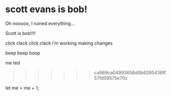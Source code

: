 
scott evans is bob!
=======


Oh nooooo, I ruined everything...

Scott is bob!!!!

click clack click clack i'm working making changes 

beep beep boop 

me ted 

>>>>>>> ca969ca04993656d0b6395436ff57fd09575e70c

let me = me + 1;
